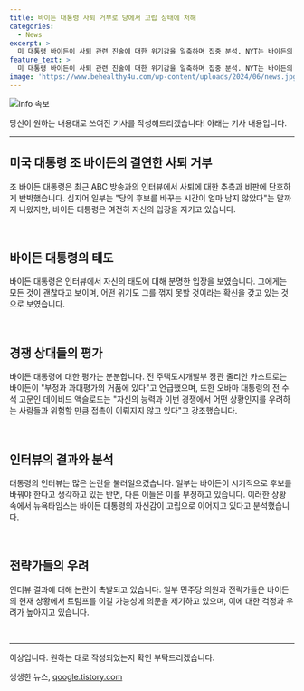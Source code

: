 ```yaml
---
title: 바이든 대통령 사퇴 거부로 당에서 고립 상태에 처해
categories:
  - News
excerpt: >
  미 대통령 바이든이 사퇴 관련 진술에 대한 위기감을 일축하며 집중 분석. NYT는 바이든의 자신감이 충분하지 않다고 지적하며, 바이든의 주변인들도 그의 실력과 대회 상황에 대한 우려를 표명. 바이든은 민주당 내부에서 물러나고 싶어하지 않고, 인터뷰에서 사퇴 의지가 없음을 분명히 했으나, 일부 의원과 전략가는 그의 승리 가능성에 심각한 의문을 품고 있다. NYT는 민주당원들에게 이 인터뷰가 고통스러울 수 있으며, 인터뷰는 분노와 원망을 가라앉히지 못할 것이라고 전했다.
feature_text: >
  미 대통령 바이든이 사퇴 관련 진술에 대한 위기감을 일축하며 집중 분석. NYT는 바이든의 자신감이 충분하지 않다고 지적하며, 바이든의 주변인들도 그의 실력과 대회 상황에 대한 우려를 표명. 바이든은 민주당 내부에서 물러나고 싶어하지 않고, 인터뷰에서 사퇴 의지가 없음을 분명히 했으나, 일부 의원과 전략가는 그의 승리 가능성에 심각한 의문을 품고 있다. NYT는 민주당원들에게 이 인터뷰가 고통스러울 수 있으며, 인터뷰는 분노와 원망을 가라앉히지 못할 것이라고 전했다.
image: 'https://www.behealthy4u.com/wp-content/uploads/2024/06/news.jpg'
---
```


<p><img src="https://www.behealthy4u.com/wp-content/uploads/2024/06/news.jpg" alt="info 속보" /></p>

<p>당신이 원하는 내용대로 쓰여진 기사를 작성해드리겠습니다! 아래는 기사 내용입니다.</p>

<hr />

<h2 data-ke-size="size26">미국 대통령 조 바이든의 결연한 사퇴 거부</h2>

<p>조 바이든 대통령은 최근 ABC 방송과의 인터뷰에서 사퇴에 대한 추측과 비판에 단호하게 반박했습니다. 심지어 일부는 "당의 후보를 바꾸는 시간이 얼마 남지 않았다"는 말까지 나왔지만, 바이든 대통령은 여전히 자신의 입장을 지키고 있습니다.</p>

<p data-ke-size="size16">&nbsp;</p>

<h2 data-ke-size="size24">바이든 대통령의 태도</h2>

<p>바이든 대통령은 인터뷰에서 자신의 태도에 대해 분명한 입장을 보였습니다. 그에게는 모든 것이 괜찮다고 보이며, 어떤 위기도 그를 꺾지 못할 것이라는 확신을 갖고 있는 것으로 보였습니다.</p>

<p data-ke-size="size16">&nbsp;</p>

<h2 data-ke-size="size24">경쟁 상대들의 평가</h2>

<p>바이든 대통령에 대한 평가는 분분합니다. 전 주택도시개발부 장관 줄리안 카스트로는 바이든이 "부정과 과대평가의 거품에 있다"고 언급했으며, 또한 오바마 대통령의 전 수석 고문인 데이비드 액슬로드는 "자신의 능력과 이번 경쟁에서 어떤 상황인지를 우려하는 사람들과 위험할 만큼 접촉이 이뤄지지 않고 있다"고 강조했습니다.</p>

<p data-ke-size="size16">&nbsp;</p>

<h2 data-ke-size="size24">인터뷰의 결과와 분석</h2>

<p>대통령의 인터뷰는 많은 논란을 불러일으켰습니다. 일부는 바이든이 시기적으로 후보를 바꿔야 한다고 생각하고 있는 반면, 다른 이들은 이를 부정하고 있습니다. 이러한 상황 속에서 뉴욕타임스는 바이든 대통령의 자신감이 고립으로 이어지고 있다고 분석했습니다.</p>

<p data-ke-size="size16">&nbsp;</p>

<h2 data-ke-size="size24">전략가들의 우려</h2>

<p>인터뷰 결과에 대해 논란이 촉발되고 있습니다. 일부 민주당 의원과 전략가들은 바이든의 현재 상황에서 트럼프를 이길 가능성에 의문을 제기하고 있으며, 이에 대한 걱정과 우려가 높아지고 있습니다.</p>

<p data-ke-size="size16">&nbsp;</p>

<hr />

<p>이상입니다. 원하는 대로 작성되었는지 확인 부탁드리겠습니다.</p>
생생한 뉴스, <a href="https://qoogle.tistory.com" rel="dofollow">qoogle.tistory.com</a>


